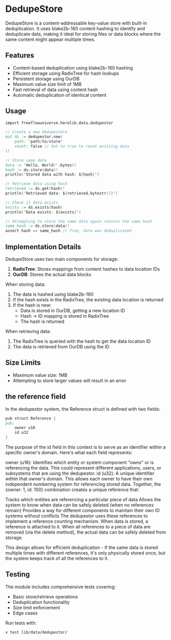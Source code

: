 # DedupeStore

DedupeStore is a content-addressable key-value store with built-in deduplication. It uses blake2b-160 content hashing to identify and deduplicate data, making it ideal for storing files or data blocks where the same content might appear multiple times.

## Features

- Content-based deduplication using blake2b-160 hashing
- Efficient storage using RadixTree for hash lookups
- Persistent storage using OurDB
- Maximum value size limit of 1MB
- Fast retrieval of data using content hash
- Automatic deduplication of identical content

## Usage

```v
import freeflowuniverse.herolib.data.dedupestor

// Create a new dedupestore
mut ds := dedupestor.new(
    path: 'path/to/store'
    reset: false // Set to true to reset existing data
)!

// Store some data
data := 'Hello, World!'.bytes()
hash := ds.store(data)!
println('Stored data with hash: ${hash}')

// Retrieve data using hash
retrieved := ds.get(hash)!
println('Retrieved data: ${retrieved.bytestr()}')

// Check if data exists
exists := ds.exists(hash)
println('Data exists: ${exists}')

// Attempting to store the same data again returns the same hash
same_hash := ds.store(data)!
assert hash == same_hash // True, data was deduplicated

```

## Implementation Details

DedupeStore uses two main components for storage:

1. **RadixTree**: Stores mappings from content hashes to data location IDs
2. **OurDB**: Stores the actual data blocks

When storing data:
1. The data is hashed using blake2b-160
2. If the hash exists in the RadixTree, the existing data location is returned
3. If the hash is new:
   - Data is stored in OurDB, getting a new location ID
   - Hash -> ID mapping is stored in RadixTree
   - The hash is returned

When retrieving data:
1. The RadixTree is queried with the hash to get the data location ID
2. The data is retrieved from OurDB using the ID

## Size Limits

- Maximum value size: 1MB
- Attempting to store larger values will result in an error

## the reference field
In the dedupestor system, the Reference struct is defined with two fields:

```v
pub struct Reference {
pub:
	owner u16
	id u32
}
```

The purpose of the id field in this context is to serve as an identifier within a specific owner's domain. Here's what each field represents:

owner (u16): Identifies which entity or system component "owns" or is referencing the data. This could represent different applications, users, or subsystems that are using the dedupestor.
id (u32): A unique identifier within that owner's domain. This allows each owner to have their own independent numbering system for referencing stored data.
Together, the {owner: 1, id: 100} combination creates a unique reference that:

Tracks which entities are referencing a particular piece of data
Allows the system to know when data can be safely deleted (when no references remain)
Provides a way for different components to maintain their own ID systems without conflicts
The dedupestor uses these references to implement a reference counting mechanism. When data is stored, a reference is attached to it. When all references to a piece of data are removed (via the delete method), the actual data can be safely deleted from storage.

This design allows for efficient deduplication - if the same data is stored multiple times with different references, it's only physically stored once, but the system keeps track of all the references to it.

## Testing

The module includes comprehensive tests covering:
- Basic store/retrieve operations
- Deduplication functionality
- Size limit enforcement
- Edge cases

Run tests with:
```bash
v test lib/data/dedupestor/
